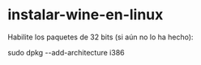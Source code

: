 # instalar-wine-en-linux

Habilite los paquetes de 32 bits (si aún no lo ha hecho):
<p>
  sudo dpkg --add-architecture i386
  </p>
